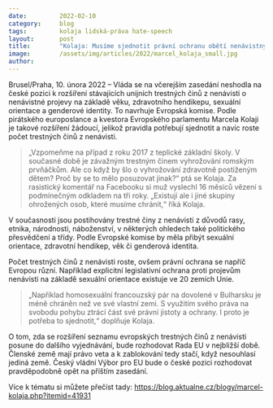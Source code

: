 ```yaml
---
date:         2022-02-10
category:     blog
tags:         kolaja lidská-práva hate-speech 
layout:       post
title:        "Kolaja: Musíme sjednotit právní ochranu obětí nenávistných trestných činů"
image:        /assets/img/articles/2022/marcel_kolaja_small.jpg
author:       
---
```


Brusel/Praha, 10. února 2022 – Vláda se na včerejším zasedání neshodla na české pozici k rozšíření stávajících unijních trestných činů z nenávisti o nenávistné projevy na základě věku, zdravotního hendikepu, sexuální orientace a genderové identity. To navrhuje Evropská komise. Podle pirátského europoslance a kvestora Evropského parlamentu Marcela Kolaji je takové rozšíření žádoucí, jelikož pravidla potřebují sjednotit a navíc roste počet trestných činů z nenávisti.

> „Vzpomeňme na případ z roku 2017 z teplické základní školy. V současné době je závažným trestným činem vyhrožování romským prvňáčkům. Ale co když by šlo o vyhrožování zdravotně postiženým dětem? Proč by se to mělo posuzovat jinak?“ ptá se Kolaja. Za rasistický komentář na Facebooku si muž vyslechl 16 měsíců vězení s podmínečným odkladem na tři roky. „Existují ale i jiné skupiny ohrožených osob, které musíme chránit,“ říká Kolaja.

V současnosti jsou postihovány trestné činy z nenávisti z důvodů rasy, etnika, národnosti, náboženství, v některých ohledech také politického přesvědčení a třídy. Podle Evropské komise by měla přibýt sexuální orientace, zdravotní hendikep, věk či genderová identita.

Počet trestných činů z nenávisti roste, ovšem právní ochrana se napříč Evropou různí. Například explicitní legislativní ochrana proti projevům nenávisti na základě sexuální orientace existuje ve 20 zemích Unie.

> „Například homosexuální francouzský pár na dovolené v Bulharsku je méně chráněn než ve své vlastní zemi. S využitím svého práva na svobodu pohybu ztrácí část své právní jistoty a ochrany. I proto je potřeba to sjednotit,“ doplňuje Kolaja. 

O tom, zda se rozšíření seznamu evropských trestných činů z nenávisti posune do dalšího vyjednávání, bude rozhodovat Rada EU v nejbližší době. Členské země mají právo veta a k zablokování tedy stačí, když nesouhlasí jediná země. Český vládní Výbor pro EU bude o české pozici rozhodovat pravděpodobně opět na příštím zasedání.

Více k tématu si můžete přečíst tady: https://blog.aktualne.cz/blogy/marcel-kolaja.php?itemid=41931

